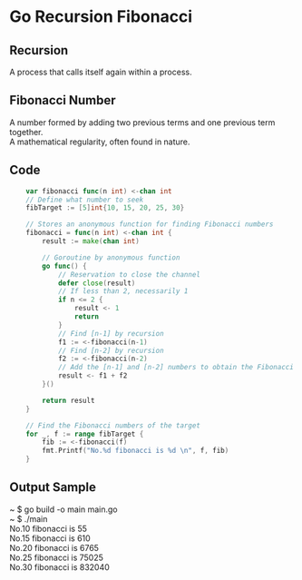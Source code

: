 # Go Recursion Fibonacci

## Recursion
A process that calls itself again within a process.  

## Fibonacci Number
A number formed by adding two previous terms and one previous term together.  
A mathematical regularity, often found in nature.  

## Code
```Go
	var fibonacci func(n int) <-chan int
	// Define what number to seek
	fibTarget := [5]int{10, 15, 20, 25, 30}

	// Stores an anonymous function for finding Fibonacci numbers
	fibonacci = func(n int) <-chan int {
		result := make(chan int)

		// Goroutine by anonymous function
		go func() {
			// Reservation to close the channel
			defer close(result)
			// If less than 2, necessarily 1
			if n <= 2 {
				result <- 1
				return
			}
			// Find [n-1] by recursion
			f1 := <-fibonacci(n-1)
			// Find [n-2] by recursion
			f2 := <-fibonacci(n-2)
			// Add the [n-1] and [n-2] numbers to obtain the Fibonacci number
			result <- f1 + f2
		}()

		return result
	}

	// Find the Fibonacci numbers of the target
	for _, f := range fibTarget {
		fib := <-fibonacci(f)
		fmt.Printf("No.%d fibonacci is %d \n", f, fib)
	}
```

## Output Sample
~ $ go build -o main main.go  
~ $ ./main  
No.10 fibonacci is 55  
No.15 fibonacci is 610  
No.20 fibonacci is 6765  
No.25 fibonacci is 75025  
No.30 fibonacci is 832040  
